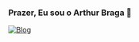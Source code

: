 
### Prazer, Eu sou o Arthur Braga 🫡

[![Blog](https://img.shields.io/badge/Python-3776AB?style=for-the-badge&logo=python&logoColor=white)]()

